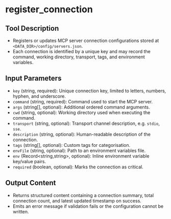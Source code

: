 # register_connection

## Tool Description
- Registers or updates MCP server connection configurations stored at `<DATA_DIR>/config/servers.json`.
- Each connection is identified by a unique key and may record the command, working directory, transport, tags, and environment variables.

## Input Parameters
- `key` (string, required): Unique connection key, limited to letters, numbers, hyphen, and underscore.
- `command` (string, required): Command used to start the MCP server.
- `args` (string[], optional): Additional ordered command arguments.
- `cwd` (string, optional): Working directory used when executing the command.
- `transport` (string, optional): Transport channel description, e.g. `stdio`, `sse`.
- `description` (string, optional): Human-readable description of the connection.
- `tags` (string[], optional): Custom tags for categorisation.
- `envFile` (string, optional): Path to an environment variables file.
- `env` (Record<string,string>, optional): Inline environment variable key/value pairs.
- `required` (boolean, optional): Marks the connection as critical.

## Output Content
- Returns structured content containing a connection summary, total connection count, and latest updated timestamp on success.
- Emits an error message if validation fails or the configuration cannot be written.